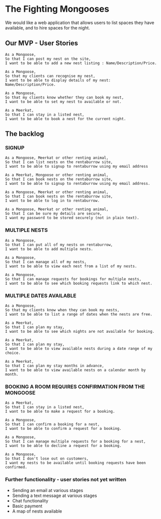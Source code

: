 # The Fighting Mongooses

We would like a web application that allows users to list spaces they have available, and to hire spaces for the night.


## Our MVP - User Stories

```
As a Mongoose,
So that I can post my nest on the site,
I want to be able to add a new nest listing : Name/Description/Price.

As a Mongoose,
So that my clients can recognise my nest,
I want to be able to display details of my nest: Name/Description/Price.

As a Mongoose,
So that my clients know whether they can book my nest,
I want to be able to set my nest to available or not.

As a Meerkat,
So that I can stay in a listed nest,
I want to be able to book a nest for the current night.
```

## The backlog

### SIGNUP

```
As a Mongoose, Meerkat or other renting animal,
So that I can list nests on the rentaburrow site,
I want to be able to signup to rentaburrow using my email address

As a Meerkat, Mongoose or other renting animal,
So that I can book nests on the rentaburrow site,
I want to be able to signup to rentaburrow using my email address.

As a Mongoose, Meerkat or other renting animal,
So that I can book nests on the rentaburrow site,
I want to be able to log in to rentaburrow.

As a Mongoose, Meerkat or other renting animal,
So that I can be sure my details are secure,
I want my password to be stored securely (not in plain text).
```

### MULTIPLE NESTS

```
As a Mongoose,
So that I can put all of my nests on rentaburrow,
I want to be able to add multiple nests.

As a Mongoose,
So that I can manage all of my nests,
I want to be able to view each nest from a list of my nests.

As a Mongoose,
So that I can manage requests for bookings for multiple nests,
I want to be able to see which booking requests link to which nest.
```

### MULTIPLE DATES AVAILABLE

```
As a Mongoose,
So that my clients know when they can book my nests,
I want to be able to list a range of dates when the nests are free.

As a Meerkat,
So that I can plan my stay,
I want to be able to see which nights are not available for booking.

As a Meerkat,
So that I can plan my stay,
I want to be able to view available nests during a date range of my choice.

As a Meerkat,
So that I can plan my stay months in advance,
I want to be able to view available nests on a calendar month by month.
```

### BOOKING A ROOM REQUIRES CONFIRMATION FROM THE MONGOOSE

```
As a Meerkat,
So that I can stay in a listed nest,
I want to be able to make a request for a booking.

As a Mongoose,
So that I can confirm a booking for a nest,
I want to be able to confirm a request for a booking.

As a Mongoose,
So that I can manage multiple requests for a booking for a nest,
I want to be able to decline a request for a booking.

As a Mongoose,
So that I don't lose out on customers,
I want my nests to be available until booking requests have been confirmed.
```

### Further functionality - user stories not yet written

- Sending an email at various stages
- Sending a text message at various stages
- Chat functionality
- Basic payment
- A map of nests available
